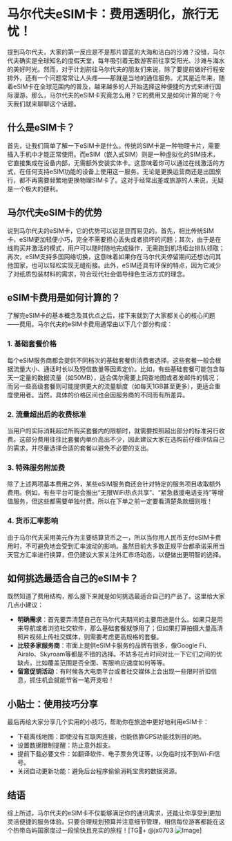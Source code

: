 # 马尔代夫eSIM卡：费用透明化，旅行无忧！

提到马尔代夫，大家的第一反应是不是那片碧蓝的大海和洁白的沙滩？没错，马尔代夫确实是全球知名的度假天堂，每年吸引着无数游客前往享受阳光、沙滩与海水的美好时光。然而，对于计划前往马尔代夫的朋友们来说，除了要提前做好行程安排外，还有一个问题常常让人头疼——那就是当地的通信服务。尤其是近年来，随着eSIM卡在全球范围内的普及，越来越多的人开始选择这种便捷的方式来进行国际漫游。那么，马尔代夫的eSIM卡究竟怎么用？它的费用又是如何计算的呢？今天我们就来聊聊这个话题。

## 什么是eSIM卡？

首先，让我们简单了解一下eSIM卡是什么。传统的SIM卡是一种物理卡片，需要插入手机中才能正常使用。而eSIM（嵌入式SIM）则是一种虚拟化的SIM技术，它直接集成在设备内部，无需额外安装实体卡。这意味着你可以通过在线激活的方式，在任何支持eSIM功能的设备上使用这一服务。无论是更换运营商还是出国旅行，都不再需要频繁地更换物理SIM卡了。这对于经常出差或旅游的人来说，无疑是一个极大的便利。

## 马尔代夫eSIM卡的优势

说到马尔代夫的eSIM卡，它的优势可以说是显而易见的。首先，相比传统SIM卡，eSIM更加轻便小巧，完全不需要担心丢失或者损坏的问题；其次，由于是在线购买并激活的模式，用户可以随时随地完成操作，无需跑到机场柜台排队领取；再次，eSIM支持多国网络切换，这意味着如果你在马尔代夫停留期间还想访问其他国家，也可以轻松实现无缝衔接。此外，eSIM还具有环保的特点，因为它减少了对纸质包装材料的需求，符合现代社会倡导绿色生活方式的理念。

## eSIM卡费用是如何计算的？

了解完eSIM卡的基本概念及其优点之后，接下来就到了大家都关心的核心问题——费用。马尔代夫的eSIM卡费用通常由以下几个部分构成：

### 1. 基础套餐价格
每个eSIM服务商都会提供不同档次的基础套餐供消费者选择。这些套餐一般会根据流量大小、通话时长以及短信数量等因素定价。比如，有些基础套餐可能包含每天一定量的数据流量（如50MB），适合偶尔需要上网查地图或者发邮件的情况；而另一些高级套餐则可能提供更大的流量额度（如每天1GB甚至更多），更适合重度使用者。当然，具体的价格区间也会因服务商的不同而有所差异。

### 2. 流量超出后的收费标准
当用户的实际消耗超过所购买套餐内的限额时，就需要按照超出部分的标准另行收费。这部分费用往往比套餐内单价高出不少，因此建议大家在选购前仔细评估自己的需求，并尽量选择合适的套餐以避免不必要的支出。

### 3. 特殊服务附加费
除了上述两项基本费用之外，某些eSIM服务商还会针对特定的服务项目收取额外费用。例如，有些平台可能会推出“无限WiFi热点共享”、“紧急救援电话支持”等增值服务，但这些都需要单独付费。所以在下单之前一定要看清楚条款细则哦！

### 4. 货币汇率影响
由于马尔代夫采用美元作为主要结算货币之一，所以当你用人民币支付eSIM卡费用时，不可避免地会受到汇率波动的影响。虽然目前大多数正规平台都承诺采用当天官方汇率进行换算，但仍建议大家关注外汇市场动态，以便做出更明智的选择。

## 如何挑选最适合自己的eSIM卡？

既然知道了费用结构，那么接下来就是如何挑选最适合自己的产品了。这里给大家几点小建议：

- **明确需求**：首先要弄清楚自己在马尔代夫期间的主要用途是什么。如果只是用来导航或者浏览社交软件，那么基础套餐就够用了；但如果打算拍摄大量高清照片视频上传社交媒体，则需要考虑更高规格的套餐。
- **比较多家服务商**：市面上提供eSIM卡服务的品牌有很多，像Google Fi、Airalo、Skyroam等都是不错的选择。不妨多花点时间对比一下它们之间的优缺点，比如覆盖范围是否全面、客服响应速度如何等等。
- **留意促销活动**：有时候各大电商平台或者社交媒体上会出现一些限时折扣信息，抓住机会就能节省一笔开支啦！

## 小贴士：使用技巧分享

最后再给大家分享几个实用的小技巧，帮助你在旅途中更好地利用eSIM卡：

- 下载离线地图：即使没有互联网连接，也能依靠GPS功能找到目的地。
- 设置数据限制提醒：防止意外超支。
- 提前下载必要文件：如翻译软件、电子票务凭证等，以免临时找不到Wi-Fi信号。
- 关闭自动更新功能：避免后台程序偷偷消耗宝贵的数据资源。

## 结语

综上所述，马尔代夫的eSIM卡不仅能够满足你的通讯需求，还能让你享受到更加灵活便捷的服务体验。只要合理规划预算并注意细节管理，相信每位游客都能在这个热带岛屿国家度过一段愉快且充实的旅程！[TG💪+ @jx0703 ![Image](https://github.com/user-attachments/assets/dbca1d08-cadb-493c-b0ec-ad6f7a83f270)]